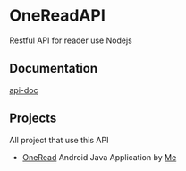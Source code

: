 # OneReadAPI
Restful API for reader use Nodejs

## Documentation
[api-doc](https://one-read-v2.herokuapp.com/api-doc/)

## Projects
All project that use this API

- [OneRead](https://github.com/tiennhot23/OneRead) Android Java Application by [Me](https://github.com/tiennhot23)